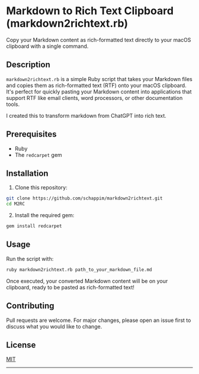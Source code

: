 # Markdown to Rich Text Clipboard (markdown2richtext.rb)

Copy your Markdown content as rich-formatted text directly to your macOS clipboard with a single command.

## Description

`markdown2richtext.rb` is a simple Ruby script that takes your Markdown files and copies them as rich-formatted text (RTF) onto your macOS clipboard. It's perfect for quickly pasting your Markdown content into applications that support RTF like email clients, word processors, or other documentation tools.

I created this to transform markdown from ChatGPT into rich text.

## Prerequisites

- Ruby
- The `redcarpet` gem

## Installation

1. Clone this repository:

```bash
git clone https://github.com/schappim/markdown2richtext.git
cd M2RC
```

2. Install the required gem:

```bash
gem install redcarpet
```

## Usage

Run the script with:

```bash
ruby markdown2richtext.rb path_to_your_markdown_file.md
```

Once executed, your converted Markdown content will be on your clipboard, ready to be pasted as rich-formatted text!

## Contributing

Pull requests are welcome. For major changes, please open an issue first to discuss what you would like to change.

## License

[MIT](https://choosealicense.com/licenses/mit/)

---
